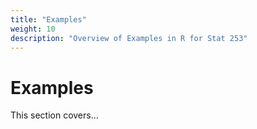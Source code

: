 ```yaml
---
title: "Examples"
weight: 10
description: "Overview of Examples in R for Stat 253"
---
```


# Examples

This section covers...
